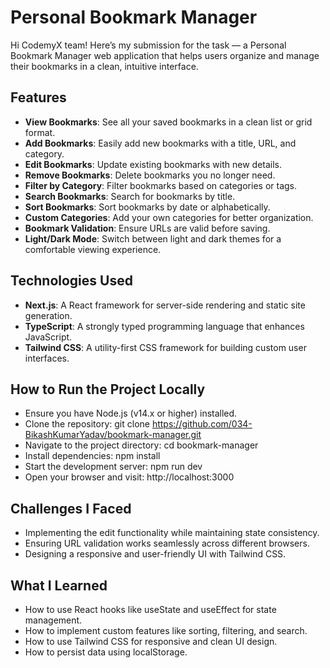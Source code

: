 # Personal Bookmark Manager

Hi CodemyX team!
Here’s my submission for the task — a Personal Bookmark Manager web application that helps users organize and manage their bookmarks in a clean, intuitive interface.

## Features
- **View Bookmarks**: See all your saved bookmarks in a clean list or grid format.
- **Add Bookmarks**: Easily add new bookmarks with a title, URL, and category.
- **Edit Bookmarks**: Update existing bookmarks with new details.
- **Remove Bookmarks**: Delete bookmarks you no longer need.
- **Filter by Category**: Filter bookmarks based on categories or tags.
- **Search Bookmarks**: Search for bookmarks by title.
- **Sort Bookmarks**: Sort bookmarks by date or alphabetically.
- **Custom Categories**: Add your own categories for better organization.
- **Bookmark Validation**: Ensure URLs are valid before saving.
- **Light/Dark Mode**: Switch between light and dark themes for a comfortable viewing experience.

## Technologies Used
- **Next.js**: A React framework for server-side rendering and static site generation.
- **TypeScript**: A strongly typed programming language that enhances JavaScript.
- **Tailwind CSS**: A utility-first CSS framework for building custom user interfaces.

## How to Run the Project Locally
- Ensure you have Node.js (v14.x or higher) installed.
- Clone the repository:
   git clone https://github.com/034-BikashKumarYadav/bookmark-manager.git
- Navigate to the project directory:
   cd bookmark-manager
- Install dependencies:
   npm install
- Start the development server:
   npm run dev
- Open your browser and visit:
   http://localhost:3000

## Challenges I Faced
- Implementing the edit functionality while maintaining state consistency.
- Ensuring URL validation works seamlessly across different browsers.
- Designing a responsive and user-friendly UI with Tailwind CSS.

## What I Learned
- How to use React hooks like useState and useEffect for state management.
- How to implement custom features like sorting, filtering, and search.
- How to use Tailwind CSS for responsive and clean UI design.
- How to persist data using localStorage.

